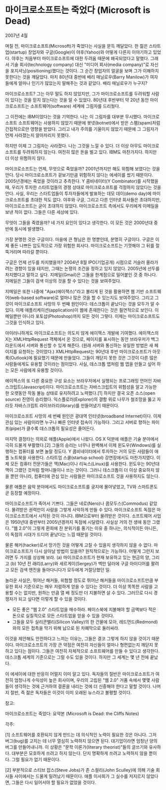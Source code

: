 # 마이크로소프트는 죽었다 (Microsoft is Dead)

2007년 4월

며칠 전, 마이크로소프트(Microsoft)가 죽었다는 사실을 문득 깨달았다. 한 젊은 스타트업(startup) 창업자와 구글(Google)이 야후(Yahoo)와 어떻게 다른지 이야기하고 있었다. 야후는 처음부터 마이크로소프트에 대한 두려움 때문에 왜곡되었다고 말했다. 그래서 기술 회사(technology company) 대신 "미디어 회사(media company)"로 자신을 포지셔닝(positioning)했다는 것이다. 그 순간 창업자의 얼굴을 보며 그가 이해하지 못한다는 것을 깨달았다. 마치 80년대 중반에 배리 매닐로우(Barry Manilow)가 여자들에게 얼마나 인기가 많았는지 말해주는 것과 같았다. 배리 매닐로우가 누구지?

마이크로소프트? 그는 아무 말도 하지 않았지만, 그가 마이크로소프트를 두려워할 사람이 있다는 것을 믿지 않는다는 것을 알 수 있었다. 80년대 후반부터 약 20년 동안 마이크로소프트는 소프트웨어(software) 세계에 그림자를 드리웠다.

그 이전에는 IBM이었다는 것을 기억한다. 나는 이 그림자를 대부분 무시했다. 마이크로소프트 소프트웨어는 사용하지 않았기 때문에 봇넷(botnet)에서 받은 스팸(spam)처럼 간접적으로만 영향을 받았다. 그리고 내가 주의를 기울이지 않았기 때문에 그 그림자가 언제 사라졌는지 알아차리지 못했다.

하지만 이제 그 그림자는 사라졌다. 나는 그것을 느낄 수 있다. 더 이상 아무도 마이크로소프트를 두려워하지 않는다. 여전히 많은 돈을 벌고 있다. IBM도 마찬가지다. 하지만 더 이상 위험하지 않다.

마이크로소프트는 언제, 무엇으로 죽었을까? 2001년까지만 해도 위험해 보였다는 것을 안다. 당시 마이크로소프트가 겉보기만큼 위험하지 않다는 에세이를 썼기 때문이다. 2005년경에는 죽었을 것이라고 추측한다. Y 콤비네이터(Y Combinator)를 시작했을 때, 우리가 투자한 스타트업들의 경쟁 상대로 마이크로소프트를 걱정하지 않았다는 것을 안다. 사실, 우리는 스타트업들이 투자자들에게 발표하는 데모 데이(demo day)에 마이크로소프트를 초대한 적도 없다. 야후와 구글, 그리고 다른 인터넷 회사들은 초대하지만, 마이크로소프트는 굳이 초대하지 않았다. 마이크로소프트 측에서도 우리에게 이메일을 보낸 적이 없다. 그들은 다른 세상에 있다.

무엇이 그들을 죽였을까? 네 가지 요인이 있다고 생각한다. 이 모든 것은 2000년대 중반에 동시에 발생했다.

가장 분명한 것은 구글이다. 마을에 큰 형님은 한 명뿐인데, 분명히 구글이다. 구글은 이제 좋든 나쁘든 압도적으로 가장 위험한 회사다. 마이크로소프트는 기껏해야 그 뒤를 절뚝거리며 따라갈 뿐이다.

구글은 언제 선두를 차지했을까? 2004년 8월 IPO(기업공개) 시점으로 거슬러 올라가려는 경향이 있을 테지만, 그때는 논쟁의 조건을 정하고 있지 않았다. 2005년에 선두를 차지했다고 말하고 싶다. 지메일(Gmail)은 그들을 한계점으로 밀어붙인 것 중 하나다. 지메일은 그들이 검색 이상의 것을 할 수 있다는 것을 보여주었다.

지메일은 또한 나중에 "Ajax(에이잭스)"라고 불리게 된 것을 활용하면 웹 기반 소프트웨어(web-based software)로 얼마나 많은 것을 할 수 있는지도 보여주었다. 그리고 그것이 마이크로소프트 사망의 두 번째 원인이다: 데스크톱이 끝났다는 것을 모두가 알 수 있다. 이제 애플리케이션(application)이 웹에 존재한다는 것은 필연적으로 보인다. 이메일뿐만 아니라 포토샵(Photoshop)까지 모든 것이 그렇다. 이제는 마이크로소프트도 그것을 인식하고 있다.

아이러니하게도 마이크로소프트는 의도치 않게 에이잭스 개발에 기여했다. 에이잭스의 X는 XMLHttpRequest 객체에서 온 것으로, 페이지를 표시하는 동안 브라우저가 백그라운드에서 서버와 통신할 수 있게 해준다. (원래 서버와 통신하는 유일한 방법은 새 페이지를 요청하는 것이었다.) XMLHttpRequest는 90년대 후반 마이크로소프트가 아웃룩(Outlook)에 필요했기 때문에 만들었다. 그들이 깨닫지 못한 것은 그것이 다른 많은 사람들에게도 유용할 것이라는 점이었다. 사실, 데스크톱 앱처럼 웹 앱을 만들고 싶어 하는 모든 사람에게 유용할 것이다.

에이잭스의 또 다른 중요한 구성 요소는 브라우저에서 실행되는 프로그래밍 언어인 자바스크립트(Javascript)이다. 마이크로소프트는 자바스크립트의 위험성을 알고 가능한 한 오랫동안 작동 불능 상태로 유지하려고 노력했다.[1] 하지만 결국 오픈 소스(open source) 진영이 승리했다. 익스플로러(Explorer)의 결함 위로 나무가 철조망을 뚫고 자라듯 자바스크립트 라이브러리(library)를 만들어냈기 때문이다.

마이크로소프트 사망의 세 번째 원인은 광대역 인터넷(broadband Internet)이다. 이제 관심 있는 사람이라면 누구나 빠른 인터넷 접속이 가능하다. 그리고 서버로 향하는 파이프(pipe)가 클수록 데스크톱의 필요성은 줄어든다.

마지막 결정타는 의외로 애플(Apple)에서 나왔다. OS X 덕분에 애플은 기술 분야에서 극히 드물게 부활했다.[2] 그들의 승리는 너무나 완벽해서 이제 윈도우(Windows)를 실행하는 컴퓨터를 보면 놀랄 정도다. Y 콤비네이터에서 투자하는 거의 모든 사람들이 애플 노트북을 사용한다. 스타트업 스쿨(startup school) 강연장에서도 마찬가지였다. 이제 모든 컴퓨터 전문가들은 맥(Mac)이나 리눅스(Linux)를 사용한다. 윈도우는 90년대 맥이 그랬던 것처럼 할머니들이나 쓰는 것이다. 그러니 데스크톱이 더 이상 중요하지 않을 뿐만 아니라, 컴퓨터에 관심 있는 사람들은 마이크로소프트 것을 사용하지도 않는다.

물론 애플은 음악 분야에서도 마이크로소프트를 궁지에 몰아넣었고, TV와 스마트폰도 곧 등장할 예정이다.

마이크로소프트가 죽어서 기쁘다. 그들은 네로(Nero)나 콤모두스(Commodus) 같았다. 물려받은 권력만이 사람을 그렇게 사악하게 만들 수 있다. 마이크로소프트 독점은 마이크로소프트에서 시작된 것이 아니다. IBM으로부터 물려받은 것이다. 소프트웨어 사업은 1950년대 중반부터 2005년경까지 독점에 시달렸다. 사실상 거의 전 생애 동안 그랬다. "웹 2.0"이 그렇게 환희에 찬 분위기를 풍기는 이유 중 하나는, 의식적이든 아니든, 이 독점의 시대가 드디어 끝났다는 느낌 때문일 것이다.

물론 해커(hacker)로서 망가진 것을 어떻게 고칠 수 있을지 생각하지 않을 수 없다. 마이크로소프트가 다시 살아날 방법이 있을까? 원칙적으로는 가능하다. 어떻게 그런지 보려면 두 가지를 상상해 보라. (a) 마이크로소프트가 현재 보유하고 있는 현금의 양, 그리고 (b) 10년 전 래리(Larry)와 세르게이(Sergey)가 백만 달러에 구글 아이디어를 팔려고 모든 검색 엔진을 돌아다니다가 모두에게 거절당했던 일.

놀라운 사실은, 뛰어난 해커들, 위험할 정도로 뛰어난 해커들을 마이크로소프트만큼 부유한 회사 기준으로는 매우 저렴하게 얻을 수 있다는 것이다. 더 이상 똑똑한 사람을 고용할 수는 없지만, 원하는 만큼 열 배 정도만 더 지불하면 살 수 있다. 그러므로 다시 경쟁자가 되고 싶다면 이렇게 할 수 있을 것이다.

*   모든 좋은 "웹 2.0" 스타트업을 매수하라. 페이스북에 지불해야 할 금액보다 적은 돈으로 실질적으로 모든 스타트업을 얻을 수 있을 것이다.
*   그들을 모두 실리콘밸리(Silicon Valley)의 한 건물에 모아, 레드먼드(Redmond)와의 모든 접촉을 막기 위해 납으로 된 차폐막으로 둘러싸라.

이것을 제안해도 안전하다고 느끼는 이유는, 그들은 결코 그렇게 하지 않을 것이기 때문이다. 마이크로소프트의 가장 큰 약점은 여전히 자신들이 얼마나 형편없는지 깨닫지 못하고 있다는 점이다. 그들은 여전히 자체적으로 소프트웨어를 만들 수 있다고 생각한다. 데스크톱 세계의 기준으로는 그럴 수도 있을 것이다. 하지만 그 세계는 몇 년 전에 끝났다.

이 에세이에 대한 반응이 어떨지 이미 알고 있다. 독자들의 절반은 마이크로소프트가 여전히 엄청나게 수익성이 높은 회사이며, 우리의 고립된 "웹 2.0" 거품 속에서 몇몇 사람들이 생각하는 것에 근거하여 결론을 내리는 것에 더 신중해야 한다고 말할 것이다. 나머지 절반, 즉 젊은 독자들은 이것이 이미 오래된 뉴스라고 불평할 것이다.

참고:

마이크로소프트는 죽었다: 요약본 (Microsoft is Dead: the Cliffs Notes)

각주:

[1] 소프트웨어를 호환되지 않게 만드는 데 의식적인 노력이 필요한 것은 아니다. 그저 버그(bug)를 고치는 데 너무 열심히 노력하지 않으면 된다. 대기업이라면 엄청난 양의 버그를 만들어내니까. 이 상황은 "문학 이론가(literary theorist)"들의 글쓰기와 유사하다. 대부분은 모호하게 쓰려고 하지 않는다. 단지 명확하게 쓰려고 노력하지 않을 뿐이다. 그럴 필요가 없기 때문이다.

[2] 부분적으로 스티브 잡스(Steve Jobs)가 존 스컬리(John Sculley)에 의해 기술 회사들 사이에서는 드물게 밀려났기 때문이다. 애플 이사회가 그 실수를 저지르지 않았다면, 그들은 다시 일어서야 할 필요가 없었을 것이다.